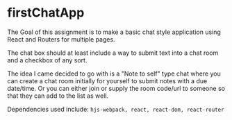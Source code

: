 # firstChatApp

The Goal of this assignment is to make a basic chat style application using React and Routers for multiple pages.

The chat box should at least include a way to submit text into a chat room and a checkbox of any sort.

The idea I came decided to go with is a "Note to self" type chat where you can create a chat room initially for yourself to
submit notes with a due date/time.  Or you can either join or supply the room code/url to someone so that they can add to the
list as well.

Dependencies used include:
`hjs-webpack, react, react-dom, react-router`
